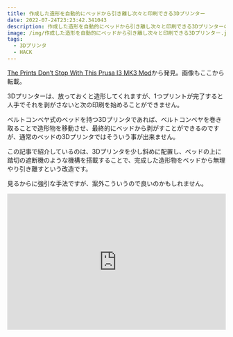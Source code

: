 ```yaml
---
title: 作成した造形を自動的にベッドから引き離し次々と印刷できる3Dプリンター
date: 2022-07-24T23:23:42.341043
description: 作成した造形を自動的にベッドから引き離し次々と印刷できる3Dプリンターの作例を紹介します
image: /img/作成した造形を自動的にベッドから引き離し次々と印刷できる3Dプリンター.jpg
tags:
  - 3Dプリンタ
  - HACK
---
```

[The Prints Don’t Stop With This Prusa I3 MK3 Mod](https://hackaday.com/2022/06/25/the-prints-dont-stop-with-this-prusa-i3-mk3-mod/)から発見。画像もここから転載。

3Dプリンターは、放っておくと造形してくれますが、1つプリントが完了すると人手でそれを剥がさないと次の印刷を始めることができません。

ベルトコンベヤ式のベッドを持つ3Dプリンタであれば、ベルトコンベヤを巻き取ることで造形物を移動させ、最終的にベッドから剥がすことができるのですが、通常のベッドの3Dプリンタではそういう事が出来ません。

この記事で紹介しているのは、3Dプリンタを少し斜めに配置し、ベッドの上に踏切の遮断機のような機構を搭載することで、完成した造形物をベッドから無理やり引き離すという改造です。

見るからに強引な手法ですが、案外こういうので良いのかもしれません。

<iframe width="100%" height="315" src="https://www.youtube.com/embed/T4kzyH2tcBQ" title="YouTube video player" frameborder="0" allow="accelerometer; autoplay; clipboard-write; encrypted-media; gyroscope; picture-in-picture" allowfullscreen></iframe>

